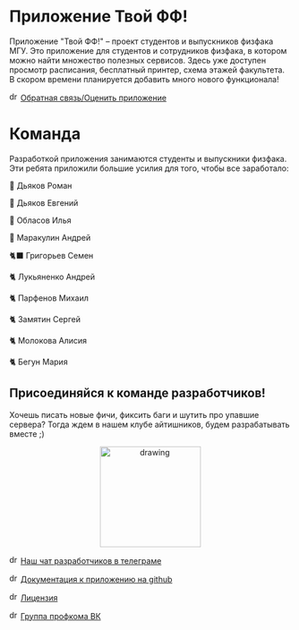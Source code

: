 # Приложение Твой ФФ!

Приложение "Твой ФФ!" – проект студентов и выпускников физфака МГУ. Это приложение для студентов и сотрудников физфака, в котором можно найти множество полезных сервисов. Здесь уже доступен просмотр расписания, бесплатный принтер, схема этажей факультета. В скором времени планируется добавить много нового функционала!

<img src="assets/feedback.svg" alt="drawing" height="16px"/> <a href="https://forms.yandex.ru/u/630f979143537dde00621b0b" target="_blank">Обратная связь/Оценить приложение</a>


# Команда

Разработкой приложения занимаются студенты и выпускники физфака. Эти ребята приложили большие усилия для того, чтобы все заработало:

🦅 Дьяков Роман

🦉 Дьяков Евгений

🐪 Обласов Илья

🐺 Маракулин Андрей

🐈‍⬛ Григорьев Семен

🐈 Лукьяненко Андрей

🐈 Парфенов Михаил

🐈 Замятин Сергей

🐈 Молокова Алисия

🐈 Бегун Мария

## Присоединяйся к команде разработчиков!

Хочешь писать новые фичи, фиксить баги и шутить про упавшие сервера? Тогда ждем в нашем клубе айтишников, будем разрабатывать вместе ;)

<center><a href="https://t.me/+B4_C52J4UOZiNTAy" target="_blank"><img src="assets/viribus_unitis.png" alt="drawing" width="180"/></a></center>

<img src="assets/telegram.svg" alt="drawing" height="16px"/> <a href="https://t.me/+B4_C52J4UOZiNTAy" target="_blank">Наш чат разработчиков в телеграме</a>

<img src="assets/github.svg" alt="drawing" height="16px"/> <a href="https://github.com/profcomff" target="_blank">Документация к приложению на github</a>

<img src="assets/license.svg" alt="drawing" height="16px"/> <a href="https://github.com/profcomff/timetable-backend/blob/main/LICENSE">Лицензия</a>

<img src="assets/vk.svg" alt="drawing" height="16px"/> <a href="https://vk.com/profcomff">Группа профкома ВК</a>
